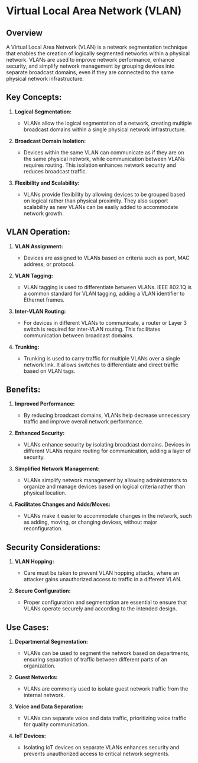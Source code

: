 # Virtual Local Area Network (VLAN)

## Overview

A Virtual Local Area Network (VLAN) is a network segmentation technique that enables the creation of logically segmented networks within a physical network. VLANs are used to improve network performance, enhance security, and simplify network management by grouping devices into separate broadcast domains, even if they are connected to the same physical network infrastructure.

## Key Concepts:

1. **Logical Segmentation:**
   - VLANs allow the logical segmentation of a network, creating multiple broadcast domains within a single physical network infrastructure.

2. **Broadcast Domain Isolation:**
   - Devices within the same VLAN can communicate as if they are on the same physical network, while communication between VLANs requires routing. This isolation enhances network security and reduces broadcast traffic.

3. **Flexibility and Scalability:**
   - VLANs provide flexibility by allowing devices to be grouped based on logical rather than physical proximity. They also support scalability as new VLANs can be easily added to accommodate network growth.

## VLAN Operation:

1. **VLAN Assignment:**
   - Devices are assigned to VLANs based on criteria such as port, MAC address, or protocol.

2. **VLAN Tagging:**
   - VLAN tagging is used to differentiate between VLANs. IEEE 802.1Q is a common standard for VLAN tagging, adding a VLAN identifier to Ethernet frames.

3. **Inter-VLAN Routing:**
   - For devices in different VLANs to communicate, a router or Layer 3 switch is required for inter-VLAN routing. This facilitates communication between broadcast domains.

4. **Trunking:**
   - Trunking is used to carry traffic for multiple VLANs over a single network link. It allows switches to differentiate and direct traffic based on VLAN tags.

## Benefits:

1. **Improved Performance:**
   - By reducing broadcast domains, VLANs help decrease unnecessary traffic and improve overall network performance.

2. **Enhanced Security:**
   - VLANs enhance security by isolating broadcast domains. Devices in different VLANs require routing for communication, adding a layer of security.

3. **Simplified Network Management:**
   - VLANs simplify network management by allowing administrators to organize and manage devices based on logical criteria rather than physical location.

4. **Facilitates Changes and Adds/Moves:**
   - VLANs make it easier to accommodate changes in the network, such as adding, moving, or changing devices, without major reconfiguration.

## Security Considerations:

1. **VLAN Hopping:**
   - Care must be taken to prevent VLAN hopping attacks, where an attacker gains unauthorized access to traffic in a different VLAN.

2. **Secure Configuration:**
   - Proper configuration and segmentation are essential to ensure that VLANs operate securely and according to the intended design.

## Use Cases:

1. **Departmental Segmentation:**
   - VLANs can be used to segment the network based on departments, ensuring separation of traffic between different parts of an organization.

2. **Guest Networks:**
   - VLANs are commonly used to isolate guest network traffic from the internal network.

3. **Voice and Data Separation:**
   - VLANs can separate voice and data traffic, prioritizing voice traffic for quality communication.

4. **IoT Devices:**
   - Isolating IoT devices on separate VLANs enhances security and prevents unauthorized access to critical network segments.
